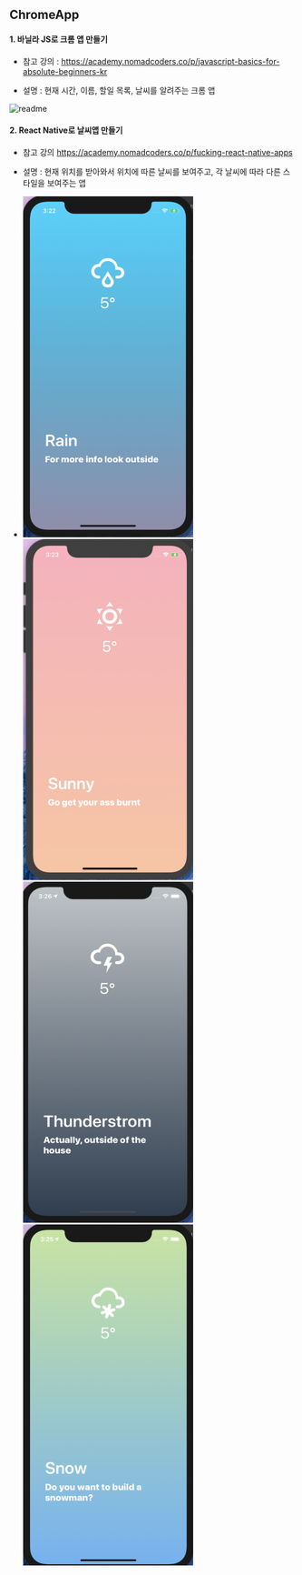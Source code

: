 ## ChromeApp
#### 1. 바닐라 JS로 크롬 앱 만들기

- 참고 강의 : https://academy.nomadcoders.co/p/javascript-basics-for-absolute-beginners-kr

- 설명 : 현재 시간, 이름, 할일 목록, 날씨를 알려주는 크롬 앱 

![readme](https://github.com/YuJieun/ChromeApp/blob/master/momentum/images/readme.png)



#### 2. React Native로 날씨앱 만들기

- 참고 강의 https://academy.nomadcoders.co/p/fucking-react-native-apps

- 설명 : 현재 위치를 받아와서 위치에 따른 날씨를 보여주고, 각 날씨에 따라 다른 스타일을 보여주는 앱

- <img src="./image/screen1.png" width="300" height="600">

  <img src="./image/screen2.png" width="300" height="600"/>

  <img src="./image/screen3.png" width="300" height="600" />

  <img src="./image/screen4.png" width="300" height="600"/>


